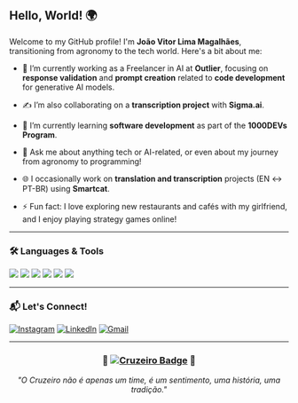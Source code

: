 ## Hello, World! 🌍

Welcome to my GitHub profile! I'm **João Vitor Lima Magalhães**, transitioning from agronomy to the tech world. Here's a bit about me:

- 🤖 I’m currently working as a Freelancer in AI at **Outlier**, focusing on **response validation** and **prompt creation** related to **code development** for generative AI models.
  
- ✍️ I’m also collaborating on a **transcription project** with **Sigma.ai**.
  
- 📘 I’m currently learning **software development** as part of the **1000DEVs Program**.
  
- 💬 Ask me about anything tech or AI-related, or even about my journey from agronomy to programming!
  
- 🌐 I occasionally work on **translation and transcription** projects (EN ↔ PT-BR) using **Smartcat**.
  
- ⚡ Fun fact: I love exploring new restaurants and cafés with my girlfriend, and I enjoy playing strategy games online!

---

### 🛠️ Languages & Tools
<a href="https://www.java.com"><img src="https://img.shields.io/badge/Java-ED8B00?style=for-the-badge&logo=java&logoColor=white"></a>
<a href="https://www.python.org"><img src="https://img.shields.io/badge/Python-3776AB?style=for-the-badge&logo=python&logoColor=white"></a>
<a href="https://isocpp.org/"><img src="https://img.shields.io/badge/C++-00599C?style=for-the-badge&logo=cplusplus&logoColor=white"></a>
<a href="https://git-scm.com/"><img src="https://img.shields.io/badge/Git-F05032?style=for-the-badge&logo=git&logoColor=white"></a>
<a href="https://code.visualstudio.com/"><img src="https://img.shields.io/badge/VS_Code-007ACC?style=for-the-badge&logo=visual-studio-code&logoColor=white"></a>
<a href="https://www.smartcat.com/"><img src="https://img.shields.io/badge/Smartcat-4CAF50?style=for-the-badge&logo=smartcat&logoColor=white"></a>

---

### 📬 Let's Connect!
<div>
  <a href="https://www.instagram.com/joaovitor_lm/"><img src="https://img.shields.io/badge/Instagram-E4405F?style=for-the-badge&logo=instagram&logoColor=white" alt="Instagram"></a>
  <a href="https://www.linkedin.com/in/joaovitorlm/"><img src="https://img.shields.io/badge/LinkedIn-0077B5?style=for-the-badge&logo=linkedin&logoColor=white" alt="LinkedIn"></a>
  <a href="mailto:jvlima.1000@gmail.com"><img src="https://img.shields.io/badge/Gmail-D14836?style=for-the-badge&logo=gmail&logoColor=white" alt="Gmail"></a>
</div>

---

<div align="center">
  <h3>🦊 <a href="https://www.youtube.com/@cruzeiro" target="_blank"><img src="https://img.shields.io/badge/Cruzeiro-Maior%20de%20Minas-0000FF?style=for-the-badge&logo=football&logoColor=white" alt="Cruzeiro Badge"></a> 🦊</h1>
  <p><em>"O Cruzeiro não é apenas um time, é um sentimento, uma história, uma tradição."</em></p>
</div>
